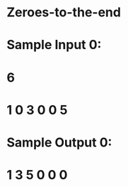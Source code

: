 # Zeroes-to-the-end
# 
# 
# Sample Input 0:
# 
# 6
# 1 0 3 0 0 5
# 
# 
# Sample Output 0:
# 
# 1 3 5 0 0 0

